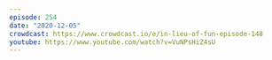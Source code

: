 ```yaml
---
episode: 254
date: "2020-12-05"
crowdcast: https://www.crowdcast.io/e/in-lieu-of-fun-episode-148
youtube: https://www.youtube.com/watch?v=VuNPsHiZ4sU
---
```

